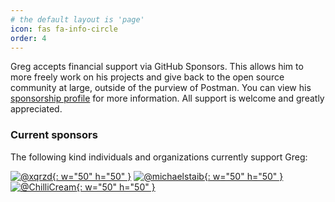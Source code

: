 ```yaml
---
# the default layout is 'page'
icon: fas fa-info-circle
order: 4
---
```


Greg accepts financial support via GitHub Sponsors.  This allows him to more freely work on his projects and give back to the open source community at large, outside of the purview of Postman.  You can view his [sponsorship profile](https://github.com/sponsors/gregsdennis) for more information.  All support is welcome and greatly appreciated.

### Current sponsors

The following kind individuals and organizations currently support Greg:

[![@xqrzd](https://github.com/xqrzd.png){: w="50" h="50" }](https://github.com/xqrzd)
[![@michaelstaib](https://github.com/michaelstaib.png){: w="50" h="50" }](https://github.com/michaelstaib)
[![@ChilliCream](https://github.com/ChilliCream.png){: w="50" h="50" }](https://github.com/ChilliCream)
